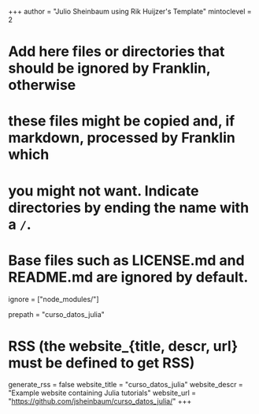 +++
author = "Julio Sheinbaum using Rik Huijzer's Template"
mintoclevel = 2

# Add here files or directories that should be ignored by Franklin, otherwise
# these files might be copied and, if markdown, processed by Franklin which
# you might not want. Indicate directories by ending the name with a `/`.
# Base files such as LICENSE.md and README.md are ignored by default.
ignore = ["node_modules/"]

prepath = "curso_datos_julia"

# RSS (the website_{title, descr, url} must be defined to get RSS)
generate_rss = false
website_title = "curso_datos_julia"
website_descr = "Example website containing Julia tutorials"
website_url   = "https://github.com/jsheinbaum/curso_datos_julia/"
+++


